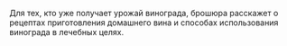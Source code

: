 <!--2024-03-03 21:45:14-->
Для тех, кто уже получает урожай винограда, брошюра расскажет о рецептах приготовления домашнего вина и способах использования винограда в лечебных целях.